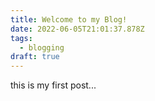 ```yaml
---
title: Welcome to my Blog!
date: 2022-06-05T21:01:37.878Z
tags:
  - blogging
draft: true
---
```

this is my first post...